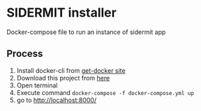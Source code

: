 # SIDERMIT installer

Docker-compose file to run an instance of sidermit app

## Process

1. Install docker-cli from [get-docker site](https://docs.docker.com/get-docker/)
1. Download this project from [here]()
1. Open terminal
1. Execute command `docker-compose -f docker-compose.yml up`
1. go to [http://localhost:8000/](http://localhost:8000/)
